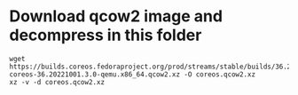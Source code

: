 # Download qcow2 image and decompress in this folder

```
wget https://builds.coreos.fedoraproject.org/prod/streams/stable/builds/36.20221001.3.0/x86_64/fedora-coreos-36.20221001.3.0-qemu.x86_64.qcow2.xz -O coreos.qcow2.xz
xz -v -d coreos.qcow2.xz
```